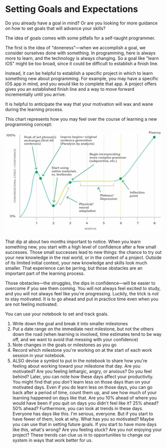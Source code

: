 # Setting Goals and Expectations

Do you already have a goal in mind? Or are you looking for more guidance on how to set goals that will advance your skills?

The idea of goals comes with some pitfalls for a self-taught programmer.

The first is the idea of "doneness"—when we accomplish a goal, we consider ourselves done with something. In programming, here is always more to learn, and the technology is always changing. So a goal like "learn iOS" might be too broad, since it could be difficult to establish a finish line.

Instead, it can be helpful to establish a specific project in which to learn something new about programming. For example, you may have a specific iOS app in mind, and you would like to complete that app. A project offers gives you an established finish line and a way to move forward incrementally until you arrive.

It is helpful to anticipate the way that your motivation will wax and wane during the learning process.

This chart represents how you may feel over the course of learning a new programming concept:

![](6597926286215011610.jpg)

That dip at about two months important to notice. When you learn something new, you start with a high level of confidence after a few small successes. Those small successes lead to new things: the chance to try out your new knowledge in the real world, or in the context of a project. Outside of its limited initial context, your new knowledge and skills look much smaller. That experience can be jarring, but those obstacles are an important part of the learning process.

Those obstacles—the struggles, the dips in confidence—will be easier to overcome if you see them coming. You will not always feel excited to study, and you will not always feel like you're progressing. Luckily, the trick is _not_ to stay motivated. It is to go ahead and put in practice time even when you are not feeling motivated.

You can use your notebook to set and track goals.

1. Write down the goal and break it into smaller milestones
2. Put a date range on the immediate next milestone, but not the others down the road \(when learning is involved, time estimates tend to be way off, and we want to avoid that messing with your confidence\)
3. Note changes in the goals or milestones as you go
4. Record which milestone you're working on at the start of each work session in your notebook.
5. ALSO devise a symbol to put in the notebook to share how you're feeling about working toward your milestone that day. Are you motivated? Are you feeling lethargic, angry, or anxious? Do you feel behind? Later, you can note how these days affect your productivity. You might find that you _don't_ learn less on those days than on your motivated days. Even if you do learn less on those days, you can go back after a period of time, count them up, and see how much of your learning happened on days like that. Are you 10% ahead of where you would have been if you quit on days you didn't feel like it? 25% ahead? 50% ahead? Furthermore, you can look at trends in these days. Everyone has days like this. I'm serious, everyone. But if you start to have fewer of them, look at why. What has you so motivated? Maybe you can use that in setting future goals. If you start to have more days like this, what's wrong? Are you feeling stuck? Are you not enjoying your project? These trends can clue us in to opportunities to change our system in ways that work better for us. 



